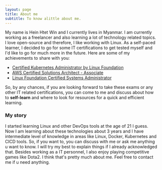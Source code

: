 ```yaml
---
layout: page
title: About me
subtitle: To know alittle about me.
---
```


My name is Hein Htet Win and I currently lives in Myanmar. I am currently working as a freelancer and also learning a lot of technology related topics. I love open-source and therefore, I like working with Linux. As a self-paced learner, I decided to go for some IT certifications to get tested myself and I'd like to go for much more in the future. Here are some of my achievements to share with you: 

- [Certified Kubernetes Administrator by Linux Foundation](https://www.credly.com/badges/975edf51-0c27-4d85-a484-fb4e0a31c9df/public_url)
- [AWS Certified Solutions Architect - Associate](https://www.credly.com/badges/25bb026f-c522-4740-975b-f46313526899/public_url)
- [Linux Foundation Certified Systems Administrator](https://www.credly.com/badges/1835cbba-4189-4239-a1f1-8adcd202447c/public_url)

So, by any chances, if you are looking forward to take these exams or any other IT related certifications, you can come to me and discuss about how to **self-learn** and where to look for resources for a quick and efficient learning. 

### My story

I started learning Linux and other DevOps tools at the age of 21 I guess. Now I am learning about these technologies about 3 years and I have intermediate level of knowledge in areas like Linux, Docker, Kubernetes and CICD tools. So, if you want to, you can discuss with me or ask me anything u want to know. I will try my best to explain things if I already acknowledged that. Besides working as a IT personnel, I also enjoy playing competitive games like Dota2. I think that's pretty much about me.
Feel free to contact me if u need anything.
